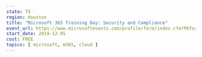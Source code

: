 ```yaml
---
state: TX
region: Houston
title: "Microsoft 365 Training Day: Security and Compliance"
event_url: https://www.microsoftevents.com/profile/form/index.cfm?PKformID=0x8071866abcd
start_date: 2019-12-05
cost: FREE
topics: [ microsoft, m365, cloud ]
---
```


